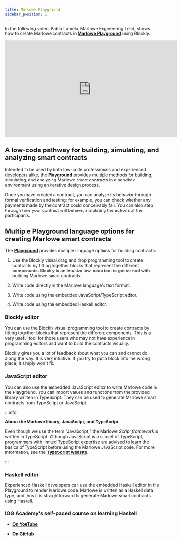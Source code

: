 ```yaml
---
title: Marlowe Playground
sidebar_position: 1
---
```


In the following video, Pablo Lamela, Marlowe Engineering Lead, shows how to create Marlowe contracts in **[Marlowe Playground](https://play.marlowe.iohk.io/#/)** using Blockly. 

<iframe width="560" height="315" src="https://www.youtube.com/embed/EgCqG0hPmwc" title="YouTube video player" frameborder="0" allow="accelerometer; autoplay; clipboard-write; encrypted-media; gyroscope; picture-in-picture; web-share" allowfullscreen = "true"></iframe>

## A low-code pathway for building, simulating, and analyzing smart contracts

Intended to be used by both low-code professionals and experienced developers alike, the **[Playground](https://play.marlowe-finance.io)** provides multiple methods for building, simulating, and analyzing Marlowe smart contracts in a sandbox environment using an iterative design process. 

Once you have created a contract, you can analyze its behavior through formal verification and testing; for example, you can check whether any payments made by the contract could conceivably fail. You can also step through how your contract will behave, simulating the actions of the participants.

## Multiple Playground language options for creating Marlowe smart contracts

The **[Playground](https://play.marlowe.iohk.io/#/)** provides multiple language options for building contracts: 

1. Use the Blockly visual drag and drop programming tool to create contracts by fitting together blocks that represent the different components. Blockly is an intuitive low-code tool to get started with building Marlowe smart contracts. 

2. Write code directly in the Marlowe language's text format.

3. Write code using the embedded JavaScript/TypeScript editor. 

4. Write code using the embedded Haskell editor. 


### Blockly editor

You can use the Blockly visual programming tool to create contracts by fitting together blocks that represent the different components. This is a very useful tool for those users who may not have experience in programming editors and want to build the contracts visually.

Blockly gives you a lot of feedback about what you can and cannot do along the way. It is very intuitive. If you try to put a block into the wrong place, it simply won't fit. 

### JavaScript editor

You can also use the embedded JavaScript editor to write Marlowe code in the Playground. You can import values and functions from the provided library written in TypeScript. They can be used to generate Marlowe smart contracts from TypeScript or JavaScript. 

:::info

**About the Marlowe library, JavaScript, and TypeScript**

Even though we use the term "JavaScript," the Marlowe *Script framework* is written in TypeScript. Although JavaScript is a subset of TypeScript, programmers with limited TypeScript expertise are advised to learn the basics of TypeScript before using the Marlowe JavaScript code. For more information, see the **[TypeScript website](https://www.typescriptlang.org/)**. 

:::

### Haskell editor

Experienced Haskell developers can use the embedded Haskell editor in the Playground to render Marlowe code. Marlowe is written as a Haskell data type, and thus it is straightforward to generate Marlowe smart contracts using Haskell.

### IOG Academy's self-paced course on learning Haskell

* **[On YouTube](https://youtu.be/pkU8eiNZipQ)**

* **[On GitHub](https://github.com/input-output-hk/haskell-course)**
